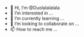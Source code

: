 - 👋 Hi, I’m @Duolalalalala
- 👀 I’m interested in ...
- 🌱 I’m currently learning ...
- 💞️ I’m looking to collaborate on ...
- 📫 How to reach me ...

<!---
Duolalalalala/Duolalalalala is a ✨ special ✨ repository because its `README.md` (this file) appears on your GitHub profile.
You can click the Preview link to take a look at your changes.
--->
